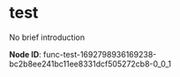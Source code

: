 
# test

No brief introduction

**Node ID**: func-test-1692798936169238-bc2b8ee241bc11ee8331dcf505272cb8-0_0_1

